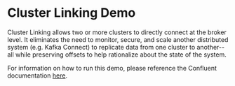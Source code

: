 # Cluster Linking Demo

Cluster Linking allows two or more clusters to directly connect at the broker level. It eliminates the need to monitor, secure, and scale 
another distributed system (e.g. Kafka Connect) to replicate data from one cluster to another--all while preserving offsets to help rationalize about the state of the system.

For information on how to run this demo, please reference the Confluent documentation [here](https://docs.confluent.io/current/multi-dc-deployments/cluster-linking/index.html).